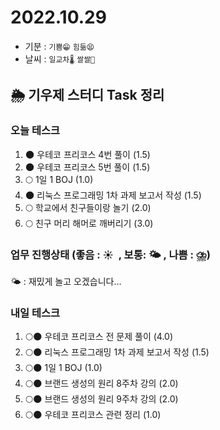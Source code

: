 # 2022.10.29

- 기분 : `기쁨😁` `힘듦😫`
- 날씨 : `일교차🌡️` `쌀쌀🥶`

## 🌦️ 기우제 스터디 Task 정리

### 오늘 테스크

1. 🌑 우테코 프리코스 4번 풀이 (1.5)
2. 🌑 우테코 프리코스 5번 풀이 (1.5)
3. 🌕 1일 1 BOJ (1.0)
4. 🌑 리눅스 프로그래밍 1차 과제 보고서 작성 (1.5)
5. 🌕 학교에서 친구들이랑 놀기 (2.0)
6. 🌕 친구 머리 해머로 깨버리기 (3.0)

### 업무 진행상태 (좋음 : ☀  , 보통: 🌤 , 나쁨 : ⛈)

🌤 : 재밌게 놀고 오겠습니다...

### 내일 테스크

1. 🌕🌑 우테코 프리코스 전 문제 풀이 (4.0)
2. 🌕🌑 리눅스 프로그래밍 1차 과제 보고서 작성 (1.5)
3. 🌕🌑 1일 1 BOJ (1.0)
4. 🌕🌑 브랜드 생성의 원리 8주차 강의 (2.0)
5. 🌕🌑 브랜드 생성의 원리 9주차 강의 (2.0)
6. 🌕🌑 우테코 프리코스 관련 정리 (1.0)
